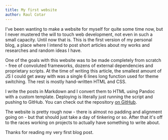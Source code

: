 ```yaml
---
title: My first website
author: Raul Cotar
---
```


I've been wanting to make a website for myself for quite some time now, but I never mustered the will to touch web development, not even in such a small capacity. Until now that is. This is the first version of my personal blog, a place where I intend to post short articles about my works and researches and random ideas I have.

One of the goals with this website was to be made completely from scratch - free of convoluted frameworks, dozens of external dependencies and proprietary scripts.
At the time of writing this article, the smallest amount of JS I could get away with was a single 6 lines long function used for theme switching. The rest is mostly hand-written HTML and CSS.

I write the posts in Markdown and I convert them to HTML using Pandoc with a custom template. Deploying is literally just running the script and pushing to GitHub. You can check out the repository [on GitHub](https://github.com/RaulCotar/RaulCotar.github.io).

The website is pretty rough now - there is almost no padding and alignment going on - but that should just take a day of tinkering or so. After that it's off to the races working on projects to actually have something to write about.

Thanks for reading my very first blog post.